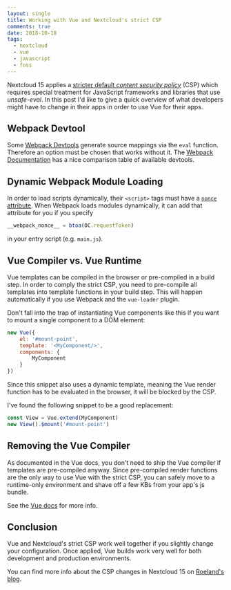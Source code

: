 ```yaml
---
layout: single
title: Working with Vue and Nextcloud's strict CSP
comments: true
date: 2018-10-18
tags:
  - nextcloud
  - vue
  - javascript
  - foss
---
```


Nextcloud 15 applies a [stricter default *content security policy*](https://github.com/nextcloud/server/pull/11028)
 (CSP) which requires special treatment for JavaScript frameworks and libraries that use
*unsafe-eval*. In this post I'd like to give a quick overview of what developers
might have to change in their apps in order to use Vue for their apps.

## Webpack Devtool

Some [Webpack Devtools](https://webpack.js.org/configuration/devtool/) generate
source mappings via the `eval` function. Therefore an option must be chosen that
works without it. The [Webpack Documentation](https://webpack.js.org/configuration/devtool/)
has a nice comparison table of available devtools.

## Dynamic Webpack Module Loading

In order to load scripts dynamically, their `<script>` tags must have a
[`nonce` attribute](https://www.w3.org/TR/CSP2/#script-src-the-nonce-attribute). When
Webpack loads modules dynamically, it can add that attribute for you if you specify

```js
__webpack_nonce__ = btoa(OC.requestToken)
```

in your entry script (e.g. `main.js`).

## Vue Compiler vs. Vue Runtime

Vue templates can be compiled in the browser or pre-compiled in a build step.
In order to comply the strict CSP, you need to pre-compile all templates into
template functions in your build step. This will happen automatically if you
use Webpack and the `vue-loader` plugin.


Don't fall into the trap of instantiating Vue components like this if you want
to mount a single component to a DOM element:

```js
new Vue({
	el: '#mount-point',
	template: '<MyComponent/>',
	components: {
		MyComponent
	}
})
```

Since this snippet also uses a dynamic template, meaning the Vue render function
has to be evaluated in the browser, it will be blocked by the CSP.

I've found the following snippet to be a good replacement:

```js
const View = Vue.extend(MyComponent)
new View().$mount('#mount-point')
```

## Removing the Vue Compiler

As documented in the Vue docs, you don't need to ship the Vue compiler if
templates are pre-compiled anyway. Since pre-compiled render functions are
the only way to use Vue with the strict CSP, you can safely move to a
runtime-only environment and shave off a few KBs from your app's js bundle.

See the [Vue docs](https://vuejs.org/v2/guide/installation.html#Runtime-Compiler-vs-Runtime-only)
for more info.


## Conclusion

Vue and Nextcloud's strict CSP work well together if you slightly change
your configuration. Once applied, Vue builds work very well for both
development and production environments.

You can find more info about the CSP changes in Nextcloud 15 on
[Roeland's blog](https://rullzer.com/2018/10/18/towards-a-stricter-content-security-policy/).
